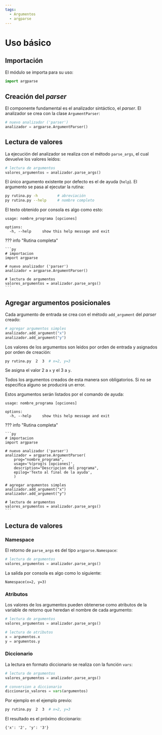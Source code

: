 ```yaml
---
tags:
  - Argumentos
  - argparse
---
```


# Uso básico

## Importación

El módulo se importa para su uso:

```py
import argparse
```


## Creación del *parser*

El componente fundamental es el analizador sintáctico,
el *parser*.
El analizador se crea con la clase `ArgumentParser`:


```py
# nuevo analizador ('parser') 
analizador = argparse.ArgumentParser()
```

## Lectura de valores

<!-- La lectura de argumentos de entrada -->
La ejecución del analizador
se realiza con el método `parse_args`,
el cual devuelve los valores leídos:

```py
# lectura de argumentos
valores_argumentos = analizador.parse_args()
```

El único argumento existente por defecto es el de ayuda (`help`). 
El argumento se pasa al ejecutar la rutina:

```bash
py rutina.py -h         # abreviación
py rutina.py --help     # nombre completo
```





El texto obtenido por consola es algo como esto:

```
usage: nombre_programa [opciones]

options:
  -h, --help     show this help message and exit
```

??? info "Rutina completa"


    ```py
    # importacion
    import argparse

    # nuevo analizador ('parser') 
    analizador = argparse.ArgumentParser()

    # lectura de argumentos
    valores_argumentos = analizador.parse_args()
    ```


## Agregar argumentos posicionales

Cada argumento de entrada se crea con el método `add_argument`
del *parser* creado:

```py
# agregar argumentos simples
analizador.add_argument("x")
analizador.add_argument("y")
```


Los valores de los argumentos son leidos por orden de entrada
y asignados por orden de creación:

```bash
py rutina.py  2  3  # x=2, y=3
```

Se asigna el valor 2 a `x` y el 3 a `y`.

Todos los argumentos creados de esta manera son obligatorios.
Si no se especifica alguno se producirá un error.

Estos argumentos serán listados por el comando de ayuda:

```
usage: nombre_programa [opciones]

options:
  -h, --help     show this help message and exit
```

??? info "Rutina completa"


    ```py
    # importacion
    import argparse

    # nuevo analizador ('parser') 
    analizador = argparse.ArgumentParser(
        prog="nombre_programa",
        usage='%(prog)s [opciones]',
        description="Descripcion del programa",
        epilog='Texto al final de la ayuda',
        )

    # agregar argumentos simples
    analizador.add_argument("x")
    analizador.add_argument("y")

    # lectura de argumentos
    valores_argumentos = analizador.parse_args()
    ```

## Lectura de valores


### Namespace

El retorno de `parse_args` es del tipo `argparse.Namespace`:

```py
# lectura de argumentos
valores_argumentos = analizador.parse_args()
```

La salida por consola es algo como lo siguiente:
```
Namespace(x=2, y=3)
```

### Atributos

Los valores de los argumentos pueden obtenerse
como atributos de la variable de retorno
que heredan el nombre de cada argumento:

```py
# lectura de argumentos
valores_argumentos = analizador.parse_args()

# lectura de atributos
x = argumentos.x
y = argumentos.y
```


### Diccionario

La lectura en formato diccionario se realiza con la función `vars`:

```py
# lectura de argumentos
valores_argumentos = analizador.parse_args()

# conversion a diccionario
diccionario_valores = vars(argumentos)
```

Por ejemplo en el ejemplo previo:

```bash
py rutina.py  2  3  # x=2, y=3
```
El resultado es el próximo diccionario:

```
{'x': '2', 'y': '3'}
```

